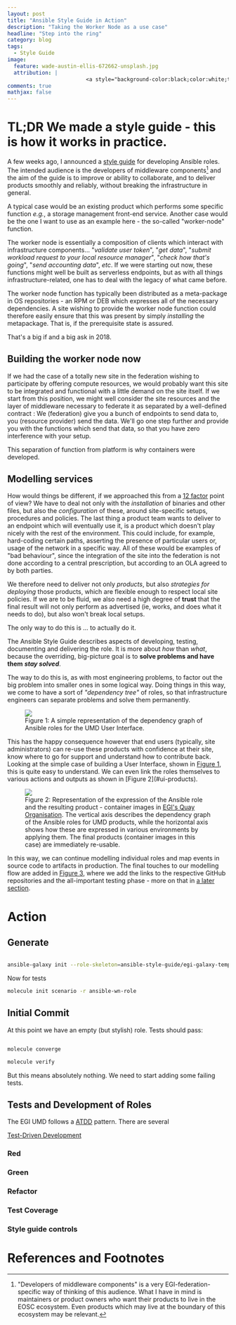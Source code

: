 ```yaml
---
layout: post
title: "Ansible Style Guide in Action"
description: "Taking the Worker Node as a use case"
headline: "Step into the ring"
category: blog
tags:
  - Style Guide
image: 
  feature: wade-austin-ellis-672662-unsplash.jpg
  attribution: |
                         <a style="background-color:black;color:white;text-decoration:none;padding:4px 6px;font-family:-apple-system, BlitemFont, &quot;San Francisco&quot;, &quot;Helvetica Neue&quot;, Helvetica, Ubuntu, Roboto, Noto, &quot;Segoe UI&quot;, Arial, sans-serif;font-size:12px;font-weight:bold;line-height:1.2;display:inline-block;border-radius:3px" href="https://unsplash.com/@wadeaustinellis?utm_medium=referral&amp;utm_campaign=photographer-credit&amp;utm_content=creditBadge" target="_blank" rel="noopener noreferrer" title="Download free do whatever you want high-resolution photos from Wade Austin Ellis"><span style="display:inline-block;padding:2px 3px"><svg xmlns="http://www.w3.org/2000/svg" style="height:12px;width:auto;position:relative;vertical-align:middle;top:-1px;fill:white" viewBox="0 0 32 32"><title>unsplash-logo</title><path d="M20.8 18.1c0 2.7-2.2 4.8-4.8 4.8s-4.8-2.1-4.8-4.8c0-2.7 2.2-4.8 4.8-4.8 2.7.1 4.8 2.2 4.8 4.8zm11.2-7.4v14.9c0 2.3-1.9 4.3-4.3 4.3h-23.4c-2.4 0-4.3-1.9-4.3-4.3v-15c0-2.3 1.9-4.3 4.3-4.3h3.7l.8-2.3c.4-1.1 1.7-2 2.9-2h8.6c1.2 0 2.5.9 2.9 2l.8 2.4h3.7c2.4 0 4.3 1.9 4.3 4.3zm-8.6 7.5c0-4.1-3.3-7.5-7.5-7.5-4.1 0-7.5 3.4-7.5 7.5s3.3 7.5 7.5 7.5c4.2-.1 7.5-3.4 7.5-7.5z"></path></svg></span><span style="display:inline-block;padding:2px 3px">Wade Austin Ellis</span></a>
comments: true
mathjax: false
---
```


# TL;DR We made a style guide -  this is how it works in practice.

A few weeks ago, I announced a [style guide](https://egi-foundation.github.io/ansible-style-guide) for developing Ansible roles.
The intended audience is the developers of middleware components[^AlsoEdgeComputing] and the aim of the guide is to improve or ability to collaborate, and to deliver products smoothly and reliably, without breaking the infrastructure in general.

A typical case would be an existing product which performs some specific function _e.g._, a storage management front-end service.
Another case would be the one I want to use as an example here - the so-called "worker-node" function.

The worker node is essentially a composition of clients which interact with infrastructure components... "*validate user token*", "*get data*", "*submit workload request to your local resource manager*", "*check how that's going*", "*send accounting data*", _etc_.
If we were starting out now, these functions might well be built as serverless endpoints, but as with all things infrastructure-related, one has to deal with the legacy of what came before.

The worker node function has typically been distributed as a meta-package in OS repositories - an RPM or DEB which expresses all of the necessary dependencies.
A site wishing to provide the worker node function could therefore easily ensure that this was present by simply _installing_ the metapackage.
That is, if the prerequisite state is assured.

That's a big if and a big ask in 2018.

## Building the worker node now

If we had the case of a totally new site in the federation wishing to participate by offering compute resources, we would probably want this site to be integrated and functional with a little demand on the site itself.
If we start from this position, we might well consider the site resources and the layer of middleware necessary to federate it as separated by a well-defined contract : We (federation) give you a bunch of endpoints to send data to, you (resource provider) send the data.
We'll go one step further and provide you with the functions which send that data, so that you have zero interference with your setup.

This separation of function from platform is why containers were developed.

## Modelling services

How would things be different, if we approached this from a [12 factor](http://12factor.net) point of view?
We have to deal not only with the _installation_ of binaries and other files, but also the _configuration_ of these, around site-specific setups, procedures and policies.
The last thing a product team wants to deliver to an endpoint which will eventually use it, is a product which doesn't play nicely with the rest of the environment.
This could include, for example, hard-coding certain paths, asserting the presence of particular users or, usage of the network in a specific way.
All of these would be examples of "bad behaviour", since the integration of the site into the federation is not done according to a central prescription, but according to an OLA agreed to by both parties.

We therefore need to deliver not only _products_, but also _strategies for deploying_ those products, which are flexible enough to respect local site policies.
If we are to be fluid, we also need a high degree of **trust** that the final result will not only perform as advertised (ie, works, and does what it needs to do), but also won't break local setups.

The only way to do this is ... to actually do it.

The Ansible Style Guide describes aspects of developing, testing, documenting and delivering the role.
It is more about _how_ than _what_, because the overriding, big-picture goal is to **solve problems and have them** _**stay solved**_.

The way to do this is, as with most engineering problems, to factor out the big problem into smaller ones in some logical way.
Doing things in this way, we come to have a sort of _"dependency tree"_ of roles, so that infrastructure engineers can separate problems and solve them permanently.

<figure id="ui">
<img src="{{ site.url}}/images/umd-ui.png">
<figcaption>
Figure 1: A simple representation of the dependency graph of Ansible roles for the UMD User Interface.
</figcaption>
</figure>
This has the happy consequence however that end users (typically, site administrators) can re-use these products with confidence at their site, know where to go for support and understand how to contribute back.
Looking at the simple case of building a User Interface, shown in <a href="#ui">Figure 1</a>, this is quite easy to understand.
We can even link the roles themselves to various actions and outputs as shown in [Figure 2](#ui-products).

<figure id="ui-products">
<img src="{{ site.url}}/images/umd-ui-outputs.png">
<figcaption>
Figure 2: Representation of the expression of the Ansible role and the resulting product - container images in <a href="https://quay.io/organization/egi/">EGI's Quay Organisation</a>. The vertical axis describes the dependency graph of the Ansible roles for UMD products, while the horizontal axis shows how these are expressed in various environments by applying them. The final products (container images in this case) are immediately re-usable.
</figcaption>
</figure>

In this way, we can continue modelling individual roles and map events in source code to artifacts in production. The final touches to our modelling flow are added in [Figure 3](#figure3), where we add the links to the respective GitHub repositories and the all-important testing phase - more on that in [a later section](#tests-and-development-of-roles).

# Action



## Generate

```bash

ansible-galaxy init --role-skeleton=ansible-style-guide/egi-galaxy-template ansible-wn-role

```

Now for tests

```bash
molecule init scenario -r ansible-wn-role
```

## Initial Commit

At this point we have an empty (but stylish) role.
Tests should pass:

```bash

molecule converge

molecule verify
```

But this means absolutely nothing. We need to start adding some failing tests.


## Tests and Development of Roles

The EGI UMD follows a [ATDD](https://en.wikipedia.org/wiki/Acceptance_test%E2%80%93driven_development) pattern.
There are several 

[Test-Driven Development](https://en.wikipedia.org/wiki/Test-driven_development)

### Red

### Green


### Refactor

### Test Coverage

### Style guide controls


# References and Footnotes

[^AlsoEdgeComputing]: "Developers of middleware components" is a very EGI-federation-specific way of thinking of this audience. What I have in mind is maintainers or product owners who want their products to live in the EOSC ecosystem. Even products which may live at the boundary of this ecosystem may be relevant.
